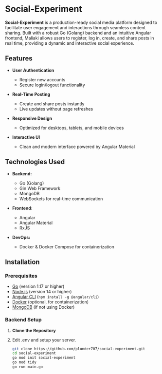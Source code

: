# Social-Experiment

**Social-Experiment** is a production-ready social media platform designed to facilitate user engagement and interactions through seamless content sharing. Built with a robust Go (Golang) backend and an intuitive Angular frontend, Maliaki allows users to register, log in, create, and share posts in real time, providing a dynamic and interactive social experience.

## Features

- **User Authentication**
  - Register new accounts
  - Secure login/logout functionality

- **Real-Time Posting**
  - Create and share posts instantly
  - Live updates without page refreshes

- **Responsive Design**
  - Optimized for desktops, tablets, and mobile devices

- **Interactive UI**
  - Clean and modern interface powered by Angular Material

## Technologies Used

- **Backend:**
  - Go (Golang)
  - Gin Web Framework
  - MongoDB
  - WebSockets for real-time communication

- **Frontend:**
  - Angular
  - Angular Material
  - RxJS

- **DevOps:**
  - Docker & Docker Compose for containerization

## Installation

### Prerequisites

- [Go](https://golang.org/dl/) (version 1.17 or higher)
- [Node.js](https://nodejs.org/en/download/) (version 14 or higher)
- [Angular CLI](https://angular.io/cli) (`npm install -g @angular/cli`)
- [Docker](https://www.docker.com/get-started) (optional, for containerization)
- [MongoDB](https://www.mongodb.com/try/download/community) (if not using Docker)

### Backend Setup

1. **Clone the Repository**

2. Edit .env and setup your server.

   ```bash
   git clone https://github.com/plunder707/social-experiment.git
   cd social-experiment
   go mod init social-experiment
   go mod tidy
   go run main.go

   
